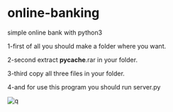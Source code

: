 # online-banking
simple online bank with python3

1-first of all you should make a folder where you want.

2-second extract __pycache__.rar in your folder.

3-third copy all three files in your folder.

4-and for use this program you should run server.py

![q](https://user-images.githubusercontent.com/52742374/64935716-f11dbd80-d867-11e9-9003-4ebd3de91e27.JPG)
